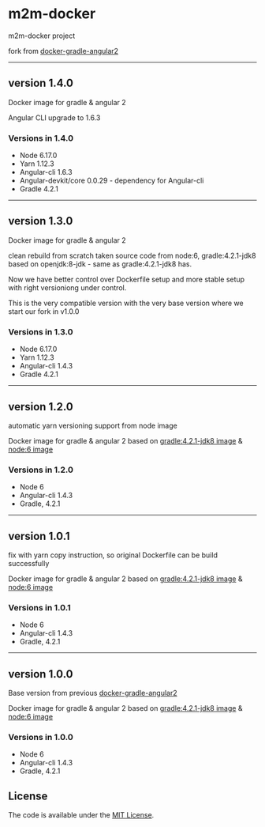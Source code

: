 # m2m-docker

m2m-docker project

fork from [docker-gradle-angular2](https://github.com/pesoklp13/docker-gradle-angular2)

---
## version 1.4.0
Docker image for gradle &amp; angular 2

Angular CLI upgrade to 1.6.3

### Versions in 1.4.0
- Node 6.17.0
- Yarn 1.12.3
- Angular-cli 1.6.3
- Angular-devkit/core 0.0.29 - dependency for Angular-cli
- Gradle 4.2.1

---
## version 1.3.0
Docker image for gradle &amp; angular 2

clean rebuild from scratch taken source code from node:6, gradle:4.2.1-jdk8
based on openjdk:8-jdk - same as gradle:4.2.1-jdk8 has.

Now we have better control over Dockerfile setup and more stable setup with right versioniong under control.

This is the very compatible version with the very base version where we start our fork in v1.0.0

### Versions in 1.3.0
- Node 6.17.0
- Yarn 1.12.3
- Angular-cli 1.4.3
- Gradle 4.2.1

---
## version 1.2.0
automatic yarn versioning support from node image

Docker image for gradle &amp; angular 2 based on [gradle:4.2.1-jdk8 image](https://github.com/keeganwitt/docker-gradle/blob/2d38bdd0ca754b0ee54ad29a483778fd84bfcbe4/jdk8/Dockerfile) & [node:6 image](https://github.com/nodejs/docker-node/blob/001cfa3930ef8fb02865daaecbe35a3822bec15c/6.11/Dockerfile)

### Versions in 1.2.0
- Node 6
- Angular-cli 1.4.3
- Gradle, 4.2.1

---
## version 1.0.1
fix with yarn copy instruction, so original Dockerfile can be build successfully 

Docker image for gradle &amp; angular 2 based on [gradle:4.2.1-jdk8 image](https://github.com/keeganwitt/docker-gradle/blob/2d38bdd0ca754b0ee54ad29a483778fd84bfcbe4/jdk8/Dockerfile) & [node:6 image](https://github.com/nodejs/docker-node/blob/001cfa3930ef8fb02865daaecbe35a3822bec15c/6.11/Dockerfile)

### Versions in 1.0.1
- Node 6
- Angular-cli 1.4.3
- Gradle, 4.2.1

---
## version 1.0.0
Base version from previous [docker-gradle-angular2](https://github.com/pesoklp13/docker-gradle-angular2) 

Docker image for gradle &amp; angular 2 based on [gradle:4.2.1-jdk8 image](https://github.com/keeganwitt/docker-gradle/blob/2d38bdd0ca754b0ee54ad29a483778fd84bfcbe4/jdk8/Dockerfile) & [node:6 image](https://github.com/nodejs/docker-node/blob/001cfa3930ef8fb02865daaecbe35a3822bec15c/6.11/Dockerfile)

### Versions in 1.0.0
- Node 6
- Angular-cli 1.4.3
- Gradle, 4.2.1

## License
The code is available under the [MIT License](https://github.com/FrontiaNET/m2m-docker/blob/master/LICENSE).
